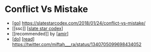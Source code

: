 # Conflict Vs Mistake

- [[go]] https://slatestarcodex.com/2018/01/24/conflict-vs-mistake/
- [[ssc]] [[slate star codex]]
- [[recommended]] by [[amir]]
- [[do]] [[read]] https://twitter.com/miftah___ra/status/1340705099698434052


[//begin]: # "Autogenerated link references for markdown compatibility"
[go]: go "Go"
[slate star codex]: slate-star-codex "Slate Star Codex"
[amir]: amir "Amir"
[do]: do "Do"
[read]: read "Read"
[//end]: # "Autogenerated link references"